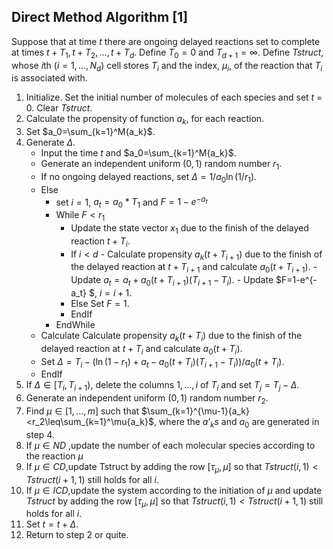 ## Direct Method Algorithm [1]
Suppose that at time *t* there are ongoing delayed reactions set to complete at times $t+T_1, t+T_2, \ldots, t+T_d$. Define $T_0=0$ and $T_{d+1}=\infty$.
Define *Tstruct*, whose *i*th $(i=1,\dots,N_d)$ cell stores $T_i$ and the index, $\mu_i$, of the reaction that $T_i$ is associated with.

1.  Initialize. Set the initial number of molecules of each species and set *t* = 0. Clear *Tstruct*.
2.  Calculate the propensity of function $a_k$, for each reaction.
3.  Set $a_0=\sum_{k=1}^M{a_k}$.
4.  Generate  $\Delta$.
	- Input the time *t* and $a_0=\sum_{k=1}^M{a_k}$.
	- Generate an independent uniform $(0,1)$ random number $r_1$.
	- If no ongoing delayed reactions, set $\Delta = 1/a_0\ln(1/r_1)$.
	- Else
		-  set $i=1$, $a_t = a_0*T_1$ and  $F=1-e^{-a_t}$
		-  While $F < r_1$
			- Update the state vector $x_1$ due to the finish of the delayed reaction $t+T_i$.
			 - If $i<d$
					-  Calculate propensity $a_k(t+T_{i+1})$ due to the finish of the delayed reaction at $t+T_{i+1}$ and calculate $a_0(t+T_{i+1})$.
					-  Update $a_t=a_t+a_0(t+T_{i+1})(T_{i+1}-T_i)$.
					-  Update $F=1-e^{-a_t} $, $i=i+1$.
			- Else
				Set $F=1$.
			- EndIf
		- EndWhile
	- Calculate Calculate propensity $a_k(t+T_i)$ due to the finish of the delayed reaction at $t+T_i$ and calculate $a_0(t+T_i)$.
	- Set $\Delta=T_i-(\ln(1-r_1)+a_t-a_0(t+T_i)(T_{i+1}-T_i))/a_0(t+T_i)$.
	- EndIf
5. If $\Delta\in[T_i,T_{i+1})$, delete the columns $1,\dots,i$ of $T_i$ and set $T_j=T_j-\Delta$.
6. Generate an independent uniform $(0,1)$ random number $r_2$.
7. Find $\mu\in[1,\dots,m]$ such that
$\sum_{k=1}^{\mu-1}{a_k}<r_2\leq\sum_{k=1}^\mu{a_k}$,
where the $a’_ks$ and $a_0$ are generated in step 4.
8. If $\mu\in ND$ ,update the number of each molecular species according to the reaction $\mu$
9.  If $\mu\in CD$,update Tstruct by adding the row $[\tau_\mu,\mu]$ so that $Tstruct(i,1)<Tstruct(i+1,1)$ still holds for all *i*.
10. If $\mu\in ICD$,update the system according to the initiation of $\mu$ and update *Tstruct* by adding the row $[\tau_\mu,\mu]$ so that $Tstruct(i,1)<Tstruct(i+1,1)$ still holds for all *i*.
11. Set $t=t+\Delta$.
12. Return to step 2 or quite.



